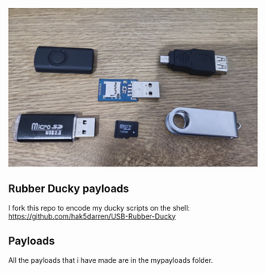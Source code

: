 <p align = "center">
<img src = "/img/Rubberd.png">
</p>

## Rubber Ducky payloads

I fork this repo to encode my ducky scripts on the shell: https://github.com/hak5darren/USB-Rubber-Ducky

## Payloads

All the payloads that i have made are in the mypayloads folder.

